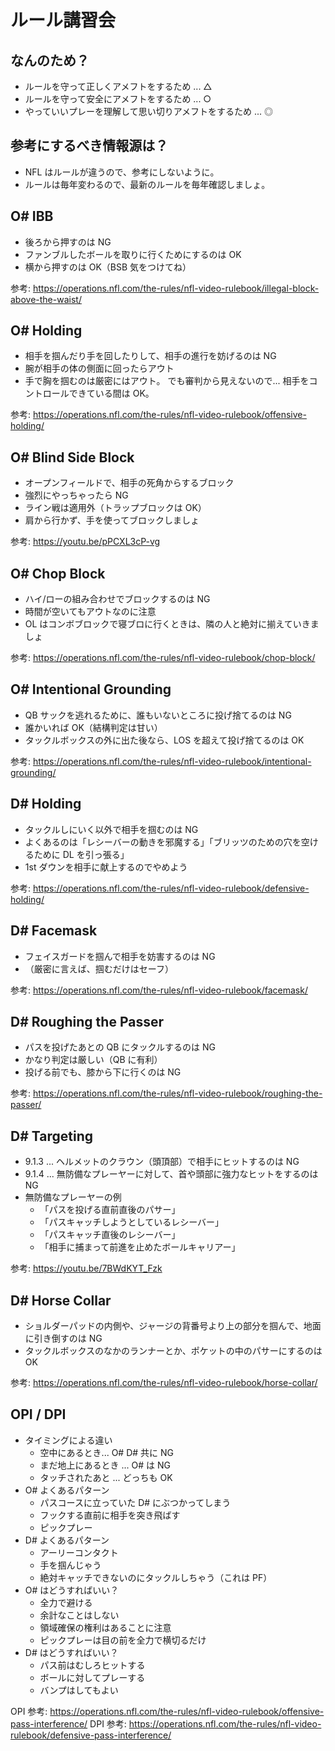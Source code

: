 ルール講習会
=====

なんのため？
---

* ルールを守って正しくアメフトをするため ... △
* ルールを守って安全にアメフトをするため ... ○
* やっていいプレーを理解して思い切りアメフトをするため ... ◎

参考にするべき情報源は？
---

* NFL はルールが違うので、参考にしないように。
* ルールは毎年変わるので、最新のルールを毎年確認しましょ。

O# IBB
---

* 後ろから押すのは NG
* ファンブルしたボールを取りに行くためにするのは OK
* 横から押すのは OK（BSB 気をつけてね）

参考: https://operations.nfl.com/the-rules/nfl-video-rulebook/illegal-block-above-the-waist/

O# Holding
---

* 相手を掴んだり手を回したりして、相手の進行を妨げるのは NG
* 腕が相手の体の側面に回ったらアウト
* 手で胸を掴むのは厳密にはアウト。
  でも審判から見えないので...
  相手をコントロールできている間は OK。

参考: https://operations.nfl.com/the-rules/nfl-video-rulebook/offensive-holding/

O# Blind Side Block
---

* オープンフィールドで、相手の死角からするブロック
* 強烈にやっちゃったら NG
* ライン戦は適用外（トラップブロックは OK）
* 肩から行かず、手を使ってブロックしましょ

参考: https://youtu.be/pPCXL3cP-vg

O# Chop Block
---

* ハイ/ローの組み合わせでブロックするのは NG
* 時間が空いてもアウトなのに注意
* OL はコンボブロックで寝ブロに行くときは、隣の人と絶対に揃えていきましょ

参考: https://operations.nfl.com/the-rules/nfl-video-rulebook/chop-block/

O# Intentional Grounding
---

* QB サックを逃れるために、誰もいないところに投げ捨てるのは NG
* 誰かいれば OK（結構判定は甘い）
* タックルボックスの外に出た後なら、LOS を超えて投げ捨てるのは OK

参考: https://operations.nfl.com/the-rules/nfl-video-rulebook/intentional-grounding/

D# Holding
---

* タックルしにいく以外で相手を掴むのは NG
* よくあるのは「レシーバーの動きを邪魔する」「ブリッツのための穴を空けるために DL を引っ張る」
* 1st ダウンを相手に献上するのでやめよう

参考: https://operations.nfl.com/the-rules/nfl-video-rulebook/defensive-holding/

D# Facemask
---

* フェイスガードを掴んで相手を妨害するのは NG
* （厳密に言えば、掴むだけはセーフ）

参考: https://operations.nfl.com/the-rules/nfl-video-rulebook/facemask/

D# Roughing the Passer
---

* パスを投げたあとの QB にタックルするのは NG
* かなり判定は厳しい（QB に有利）
* 投げる前でも、膝から下に行くのは NG

参考: https://operations.nfl.com/the-rules/nfl-video-rulebook/roughing-the-passer/

D# Targeting
---

* 9.1.3 ... ヘルメットのクラウン（頭頂部）で相手にヒットするのは NG
* 9.1.4 ... 無防備なプレーヤーに対して、首や頭部に強力なヒットをするのは NG
* 無防備なプレーヤーの例
  * 「パスを投げる直前直後のパサー」
  * 「パスキャッチしようとしているレシーバー」
  * 「パスキャッチ直後のレシーバー」
  * 「相手に捕まって前進を止めたボールキャリアー」

参考: https://youtu.be/7BWdKYT_Fzk

D# Horse Collar
---

* ショルダーパッドの内側や、ジャージの背番号より上の部分を掴んで、地面に引き倒すのは NG
* タックルボックスのなかのランナーとか、ポケットの中のパサーにするのは OK

参考: https://operations.nfl.com/the-rules/nfl-video-rulebook/horse-collar/

OPI / DPI
---

* タイミングによる違い
  * 空中にあるとき... O# D# 共に NG
  * まだ地上にあるとき ... O# は NG
  * タッチされたあと ... どっちも OK
* O# よくあるパターン
  * パスコースに立っていた D# にぶつかってしまう
  * フックする直前に相手を突き飛ばす
  * ピックプレー
* D# よくあるパターン
  * アーリーコンタクト
  * 手を掴んじゃう
  * 絶対キャッチできないのにタックルしちゃう（これは PF）
* O# はどうすればいい？
  * 全力で避ける
  * 余計なことはしない
  * 領域確保の権利はあることに注意
  * ピックプレーは目の前を全力で横切るだけ
* D# はどうすればいい？
  * パス前はむしろヒットする
  * ボールに対してプレーする
  * バンプはしてもよい

OPI 参考: https://operations.nfl.com/the-rules/nfl-video-rulebook/offensive-pass-interference/
DPI 参考: https://operations.nfl.com/the-rules/nfl-video-rulebook/defensive-pass-interference/
